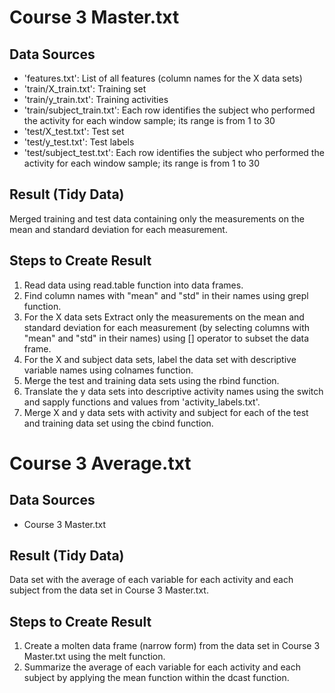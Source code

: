 # Course 3 Master.txt

## Data Sources

* 'features.txt': List of all features (column names for the X data sets)
* 'train/X_train.txt': Training set
* 'train/y_train.txt': Training activities
* 'train/subject_train.txt': Each row identifies the subject who performed the activity for each window sample; its range is from 1 to 30 
* 'test/X_test.txt': Test set
* 'test/y_test.txt': Test labels
* 'test/subject_test.txt': Each row identifies the subject who performed the activity for each window sample; its range is from 1 to 30

## Result (Tidy Data)

Merged training and test data containing only the measurements on the mean and standard deviation for each measurement.

## Steps to Create Result

1. Read data using read.table function into data frames.
2. Find column names with "mean" and "std" in their names using grepl function.
3. For the X data sets Extract only the measurements on the mean and standard deviation for each measurement (by selecting columns with "mean" and "std" in their names) using [] operator to subset the data frame.
4. For the X and subject data sets, label the data set with descriptive variable names using colnames function.
5. Merge the test and training data sets using the rbind function.
6. Translate the y data sets into descriptive activity names using the switch and sapply functions and values from 'activity_labels.txt'.
7. Merge X and y data sets with activity and subject for each of the test and training data set using the cbind function.

# Course 3 Average.txt

## Data Sources

* Course 3 Master.txt

## Result (Tidy Data)

Data set with the average of each variable for each activity and each subject from the data set in Course 3 Master.txt.

## Steps to Create Result

1. Create a molten data frame (narrow form) from the data set in Course 3 Master.txt using the melt function.
2. Summarize the average of each variable for each activity and each subject by applying the mean function within the dcast function.
